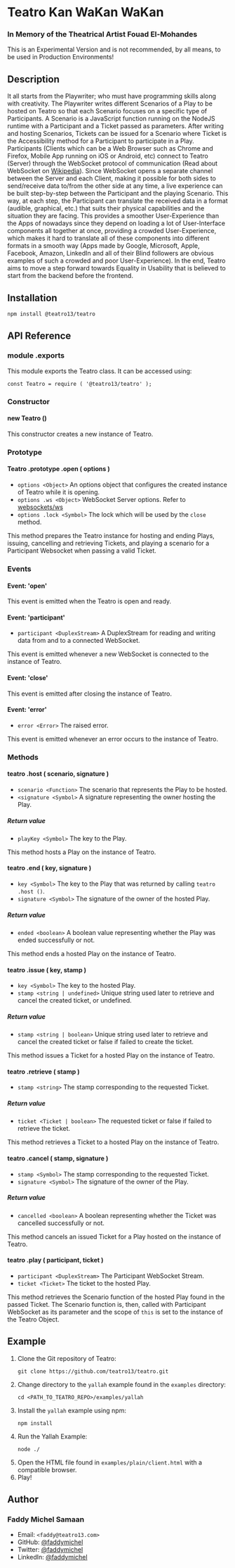 # Teatro Kan WaKan WaKan
### In Memory of the Theatrical Artist Fouad El-Mohandes

This is an Experimental Version and is not recommended, by all means,
to be used in Production Environments!
## Description

It all starts from the Playwriter; who must have programming skills along with creativity.
The Playwriter writes different Scenarios of a Play to be hosted on Teatro so that each Scenario focuses on a specific type of Participants.
A Scenario is a JavaScript function running on the NodeJS runtime with a Participant and a Ticket passed as parameters.
After writing and hosting Scenarios, Tickets can be issued for a Scenario where Ticket is the Accessibility method for a Participant to participate in a Play.
Participants
(Clients which can be a Web Browser such as Chrome and Firefox, Mobile App running on iOS or Android, etc)
connect to Teatro (Server) through the WebSocket protocol of communication
(Read about WebSocket on [Wikipedia](https://en.wikipedia.org/wiki/WebSocket)).
Since WebSocket opens a separate channel between the Server and each Client, making it possible for both sides to send/receive data to/from the other side at any time,
a live experience can be built step-by-step between the Participant and the playing Scenario.
This way, at each step, the Participant can translate the received data in a format
(audible, graphical, etc.)
that suits their physical capabilities and the situation they are facing.
This provides a smoother User-Experience than the Apps of nowadays since they depend on loading a lot of User-Interface components all together at once,
providing a crowded User-Experience,
which makes it hard to translate all of these components into different formats in a smooth way
(Apps made by Google, Microsoft, Apple, Facebook, Amazon, LinkedIn and all of their Blind followers are obvious examples of such a crowded and poor User-Experience).
In the end, Teatro aims to move a step forward towards Equality in Usability that is believed to start from the backend before the frontend.
## Installation

```
npm install @teatro13/teatro
```
## API Reference

### module .exports

This module exports the Teatro class.
It can be accessed using:

```
const Teatro = require ( '@teatro13/teatro' );
```

### Constructor

#### new Teatro ()

This constructor creates a new instance of Teatro.

### Prototype

#### Teatro .prototype .open ( options )

* `options <Object>` An options object that configures the created instance of Teatro while it is opening.
* `options .ws <Object>` WebSocket Server options. Refer to [websockets/ws](https://github.com/websockets/ws)
* `options .lock <Symbol>` The lock which will be used by the `close` method.

This method prepares the Teatro instance for hosting and ending Plays, issuing, cancelling and retrieving Tickets,
and playing a scenario for a Participant Websocket when passing a valid Ticket.

### Events

#### Event: 'open'

This event is emitted when the Teatro is open and ready.

#### Event: 'participant'

* `participant <DuplexStream>` A DuplexStream for reading and writing data from and to a connected WebSocket.

This event is emitted whenever a new WebSocket is connected to the instance of Teatro.

#### Event: 'close'

This event is emitted after closing the instance of Teatro.

#### Event: 'error'

* `error <Error>` The raised error.

This event is emitted whenever an error occurs to the instance of Teatro.

### Methods

#### teatro .host ( scenario, signature )

* `scenario <Function>` The scenario that represents the Play to be hosted.
* `<signature <Symbol>` A signature representing the owner hosting the Play.

##### Return value

* `playKey <Symbol>` The key to the Play.

This method hosts a Play on the instance of Teatro.

#### teatro .end ( key, signature )

* `key <Symbol>` The key to the Play that was returned by calling `teatro .host ()`.
* `signature <Symbol>` The signature of the owner of the hosted Play.

##### Return value

* `ended <boolean>` A boolean value representing whether the Play was ended successfully or not.

This method ends a hosted Play on the instance of Teatro.

#### teatro .issue ( key, stamp )

* `key <Symbol>` The key to the hosted Play.
* `stamp <string | undefined>` Unique string used later to retrieve and cancel the created ticket, or undefined.

##### Return value

* `stamp <string | boolean>` Unique string used later to retrieve and cancel the created ticket or false if failed to create the ticket.

This method issues a Ticket for a hosted Play on the instance of Teatro.

#### teatro .retrieve ( stamp )

* `stamp <string>` The stamp corresponding to the requested Ticket.

##### Return value

* `ticket <Ticket | boolean>` The requested ticket or false if failed to retrieve the ticket.

This method retrieves a Ticket to a hosted Play on the instance of Teatro.

#### teatro .cancel ( stamp, signature )

* `stamp <Symbol>` The stamp corresponding to the requested Ticket.
* `signature <Symbol>` The signature of the owner of the Play.

##### Return value

* `cancelled <boolean>` A boolean representing whether the Ticket was cancelled successfully or not.

This method cancels an issued Ticket for a Play hosted on the instance of Teatro.

#### teatro .play ( participant, ticket )

* `participant <DuplexStream>` The Participant WebSocket Stream.
* `ticket <Ticket>` The ticket to the hosted Play.

This method retrieves the Scenario function of the hosted Play found in the passed Ticket.
The Scenario function is, then, called with Participant WebSocket as its parameter and the scope of `this` is set to the instance of the Teatro Object.
## Example

1. Clone the Git repository of Teatro:
	```
	git clone https://github.com/teatro13/teatro.git
	```
1. Change directory to the `yallah` example found in the `examples` directory:
	```
	cd <PATH_TO_TEATRO_REPO>/examples/yallah
	```
1. Install the `yallah` example using npm:
	```
	npm install
	```
1. Run the Yallah Example:
	```
	node ./
	```
1. Open the HTML file found in `examples/plain/client.html` with a compatible browser.
1. Play!
## Author

### Faddy Michel Samaan

* Email: `<faddy@teatro13.com>`
* GitHub: [@faddymichel](https://github.com/faddymichel)
* Twitter: [@faddymichel](https://twitter.com/faddymichel)
* LinkedIn: [@faddymichel](https://www.linkedin.com/in/faddymichel/)
